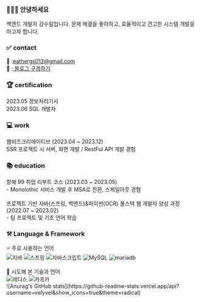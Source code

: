 <!-- header here -->
<h3>🙋🏻‍♀️ 안녕하세요</h3>
<p>백엔드 개발자 강수림입니다. 문제 해결을 좋아하고, 효율적이고 견고한 시스템 개발을 하고자 합니다. <br>


<div>
    <h3>✅ contact</h3>
    📨 :<a href="mailto:eathergs012@gmail.com">eathergs012@gmail.com</a><br>
    📝 :<a href="https://devdevleyy.tistory.com" target="_blank"> 블로그 구경하기 </a>
    <br>
</div>

<div>
    <h3>🏆 certification</h3>
    2023.05 정보처리기사<br>
    2023.06 SQL 개발자
</div>

<div>
    <h3>💻 work</h3>
    웹비즈크리에이티브 (2023.04 ~ 2023.12)<br>
    SSR 프로젝트 시 서버, 화면 개발 / RestFul API 개발 경험
</div>

<div>
    <h3>📚 education</h3>
    항해 99 취업 리부트 코스 (2023.03 ~ 2023.05)<br>
    - Monolothic 서비스 개발 후 MSA로 전환, 스케일아웃 경험<br><br>
    프로젝트 기반 자바(스프링, 백엔드)&파이썬(OCR) 풀스택 웹 개발자 양성 과정 (2022.07 ~ 2023.02)<br>
    - 팀 프로젝트 및 기초 언어 학습
</div>
    

<div>
    <h3>⚒️ Language & Framework</h3>
    ⭐️ 주로 사용하는 언어<br>
    <img src="https://img.shields.io/badge/JAVA-007396?style=for-the-badge&logo=java&logoColor=white"
    alt="자바">
    <img src="https://img.shields.io/badge/Spring-6DB33F?style=for-the-badge&logo=spring&logoColor=white"
    alt="스프링">
    <img src="https://img.shields.io/badge/JavaScript-F7DF1E?style=for-the-badge&logo=JavaScript&logoColor=white"
    alt="자바스크립트">
    <img src="https://img.shields.io/badge/MySQL-4479A1?style=for-the-badge&logo=MySQL&logoColor=white"
    alt="MySQL">
    <img src="https://img.shields.io/badge/MariaDB-003545?style=for-the-badge&logo=mariadb&logoColor=white"
    alt="mariadb">
    <br><br>
🥬 시도해 본 기술과 언어<br>
<img src="https://img.shields.io/badge/redis-%23DD0031.svg?&style=for-the-badge&logo=redis&logoColor=white"
    alt="레디스">
<img src="https://img.shields.io/badge/Apache%20Kafka-000?style=for-the-badge&logo=apachekafka"
    alt="카프카">
</div>

<div>
    ![Anurag's GitHub stats](https://github-readme-stats.vercel.app/api?username=velyvel&show_icons=true&theme=radical)
</div>
